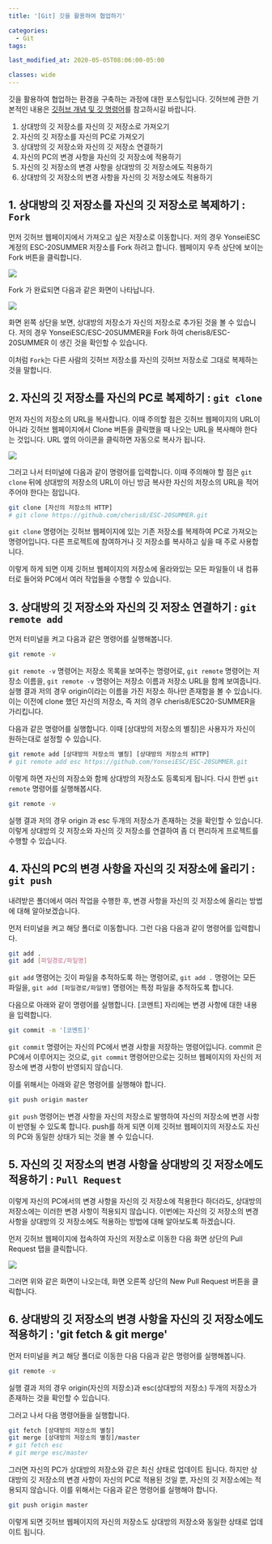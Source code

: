 ```yaml
---
title: '[Git] 깃을 활용하여 협업하기'

categories:
  - Git
tags:

last_modified_at: 2020-05-05T08:06:00-05:00

classes: wide
---
```


깃을 활용하여 협업하는 환경을 구축하는 과정에 대한 포스팅입니다. 깃허브에 관한 기본적인 내용은 [깃허브 개념 및 깃 명령어]({{site.url}}/etc/git/Git_Basic/)를 참고하시길 바랍니다.

1. 상대방의 깃 저장소를 자신의 깃 저장소로 가져오기
2. 자신의 깃 저장소를 자신의 PC로 가져오기
3. 상대방의 깃 저장소와 자신의 깃 저장소 연결하기
4. 자신의 PC의 변경 사항을 자신의 깃 저장소에 적용하기
5. 자신의 깃 저장소의 변경 사항을 상대방의 깃 저장소에도 적용하기
6. 상대방의 깃 저장소의 변경 사항을 자신의 깃 저장소에도 적용하기


## 1. 상대방의 깃 저장소를 자신의 깃 저장소로 복제하기 : `Fork`

먼저 깃허브 웹페이지에서 가져오고 싶은 저장소로 이동합니다. 저의 경우 YonseiESC 계정의 ESC-20SUMMER 저장소를 Fork 하려고 합니다. 웹페이지 우측 상단에 보이는 Fork 버튼을 클릭합니다.

![]({{site.url}}/assets/images/git_collabo_1.png)

Fork 가 완료되면 다음과 같은 화면이 나타납니다.

![]({{site.url}}/assets/images/git_collabo_2.png)

화면 왼쪽 상단을 보면, 상대방의 저장소가 자신의 저장소로 추가된 것을 볼 수 있습니다. 저의 경우 YonseiESC/ESC-20SUMMER을 Fork 하여 cheris8/ESC-20SUMMER 이 생긴 것을 확인할 수 있습니다.

이처럼 `Fork`는 다른 사람의 깃허브 저장소를 자신의 깃허브 저장소로 그대로 복제하는 것을 말합니다.


## 2. 자신의 깃 저장소를 자신의 PC로 복제하기 : `git clone`

먼저 자신의 저장소의 URL을 복사합니다. 이때 주의할 점은 깃허브 웹페이지의 URL이 아니라 깃허브 웹페이지에서 Clone 버튼을 클릭했을 때 나오는 URL을 복사해야 한다는 것입니다. URL 옆의 아이콘을 클릭하면 자동으로 복사가 됩니다.

![]({{site.url}}/assets/images/git_collabo_3.png)

그러고 나서 터미널에 다음과 같이 명령어를 입력합니다. 이때 주의해야 할 점은 `git clone` 뒤에 상대방의 저장소의 URL이 아닌 방금 복사한 자신의 저장소의 URL을 적어주어야 한다는 점입니다.

```bash
git clone [자신의 저장소의 HTTP]
# git clone https://github.com/cheris8/ESC-20SUMMER.git
```

`git clone` 명령어는 깃허브 웹페이지에 있는 기존 저장소를 복제하여 PC로 가져오는 명령어입니다. 다른 프로젝트에 참여하거나 깃 저장소를 복사하고 싶을 때 주로 사용합니다.

이렇게 하게 되면 이제 깃허브 웹페이지의 저장소에 올라와있는 모든 파일들이 내 컴퓨터로 들어와 PC에서 여러 작업들을 수행할 수 있습니다.


## 3. 상대방의 깃 저장소와 자신의 깃 저장소 연결하기 : `git remote add`

먼저 터미널을 켜고 다음과 같은 명령어를 실행해봅니다.

```bash
git remote -v
```

`git remote -v` 명령어는 저장소 목록을 보여주는 명령어로, `git remote` 명령어는 저장소 이름을, `git remote -v` 명령어는 저장소 이름과 저장소 URL을 함께 보여줍니다. 실행 결과 저의 경우 origin이라는 이름을 가진 저장소 하나만 존재함을 볼 수 있습니다. 이는 이전에 clone 했던 자신의 저장소, 즉 저의 경우 cheris8/ESC20-SUMMER을 가리킵니다.

다음과 같은 명령어를 실행합니다. 이때 [상대방의 저장소의 별칭]은 사용자가 자신이 원하는대로 설정할 수 있습니다.

```bash
git remote add [상대방의 저장소의 별칭] [상대방의 저장소의 HTTP]
# git remote add esc https://github.com/YonseiESC/ESC-20SUMMER.git
```

이렇게 하면 자신의 저장소와 함께 상대방의 저장소도 등록되게 됩니다. 다시 한번 `git remote` 명령어를 실행해봅시다.

```bash
git remote -v
```

실행 결과 저의 경우 origin 과 esc 두개의 저장소가 존재하는 것을 확인할 수 있습니다. 이렇게 상대방의 깃 저장소와 자신의 깃 저장소를 연결하여 좀 더 편리하게 프로젝트를 수행할 수 있습니다.


## 4. 자신의 PC의 변경 사항을 자신의 깃 저장소에 올리기 : `git push`

내려받은 폴더에서 여러 작업을 수행한 후, 변경 사항을 자신의 깃 저장소에 올리는 방법에 대해 알아보겠습니다.

먼저 터미널을 켜고 해당 폴더로 이동합니다. 그런 다음 다음과 같이 명령어를 입력합니다.

```bash
git add .
git add [파일경로/파일명]
```

`git add` 명령어는 깃이 파일을 추적하도록 하는 명령어로, `git add .` 명령어는 모든 파일을, `git add [파일경로/파일명]` 명령어는 특정 파일을 추적하도록 합니다.

다음으로 아래와 같이 명령어를 실행합니다. [코멘트] 자리에는 변경 사항에 대한 내용을 입력합니다.

```bash
git commit -m '[코멘트]'
```

`git commit` 명령어는 자신의 PC에서 변경 사항을 저장하는 명령어입니다. commit 은 PC에서 이루어지는 것으로, `git commit` 명령어만으로는 깃허브 웹페이지의 자신의 저장소에 변경 사항이 반영되지 않습니다.

이를 위해서는 아래와 같은 명령어를 실행해야 합니다.

```bash
git push origin master
```

`git push` 명령어는 변경 사항을 자신의 저장소로 발행하여 자신의 저장소에 변경 사항이 반영될 수 있도록 합니다. push를 하게 되면 이제 깃허브 웹페이지의 저장소도 자신의 PC와 동일한 상태가 되는 것을 볼 수 있습니다.


## 5. 자신의 깃 저장소의 변경 사항을 상대방의 깃 저장소에도 적용하기 : `Pull Request`

이렇게 자신의 PC에서의 변경 사항을 자신의 깃 저장소에 적용한다 하더라도, 상대방의 저장소에는 이러한 변경 사항이 적용되지 않습니다. 이번에는 자신의 깃 저장소의 변경 사항을 상대방의 깃 저장소에도 적용하는 방법에 대해 알아보도록 하겠습니다.

먼저 깃허브 웹페이지에 접속하여 자신의 저장소로 이동한 다음 화면 상단의 Pull Request 탭을 클릭합니다.

![]({{site.url}}/assets/images/git_collabo_4.png)

그러면 위와 같은 화면이 나오는데, 화면 오른쪽 상단의 New Pull Request 버튼을 클릭합니다.


## 6. 상대방의 깃 저장소의 변경 사항을 자신의 깃 저장소에도 적용하기 : 'git fetch & git merge'

먼저 터미널을 켜고 해당 폴더로 이동한 다음 다음과 같은 명령어를 실행해봅니다.

```bash
git remote -v
```

실행 결과 저의 경우 origin(자신의 저장소)과 esc(상대방의 저장소) 두개의 저장소가 존재하는 것을 확인할 수 있습니다.

그러고 나서 다음 명령어들을 실행합니다.

```bash
git fetch [상대방의 저장소의 별칭]
git merge [상대방의 저장소의 별칭]/master
# git fetch esc
# git merge esc/master
```

그러면 자신의 PC가 상대방의 저장소와 같은 최신 상태로 업데이트 됩니다. 하지만 상대방의 깃 저장소의 변경 사항이 자신의 PC로 적용된 것일 뿐, 자신의 깃 저장소에는 적용되지 않습니다. 이를 위해서는 다음과 같은 명령어를 실행해야 합니다.

```bash
git push origin master
```

이렇게 되면 깃허브 웹페이지의 자신의 저장소도 상대방의 저장소와 동일한 상태로 업데이트 됩니다.
